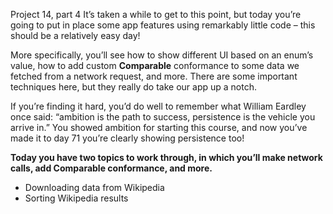 Project 14, part 4
It’s taken a while to get to this point, but today you’re going to put in place some app features using remarkably little code – this should be a relatively easy day!

More specifically, you’ll see how to show different UI based on an enum’s value, how to add custom **Comparable** conformance to some data we fetched from a network request, and more. There are some important techniques here, but they really do take our app up a notch.

If you’re finding it hard, you’d do well to remember what William Eardley once said: “ambition is the path to success, persistence is the vehicle you arrive in.” You showed ambition for starting this course, and now you’ve made it to day 71 you’re clearly showing persistence too!

**Today you have two topics to work through, in which you’ll make network calls, add **Comparable** conformance, and more.**

- Downloading data from Wikipedia
- Sorting Wikipedia results